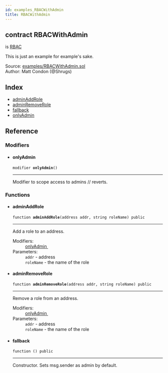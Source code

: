 ```yaml
---
id: examples_RBACWithAdmin
title: RBACWithAdmin
---
```


<div class="contract-doc"><div class="contract"><h2 class="contract-header"><span class="contract-kind">contract</span> RBACWithAdmin</h2><p class="base-contracts"><span>is</span> <a href="ownership_rbac_RBAC.html">RBAC</a></p><p class="description">This is just an example for example&#x27;s sake.</p><div class="source">Source: <a href="https://github.com/OpenZeppelin/zeppelin-solidity/blob/v1.10.0/contracts/examples/RBACWithAdmin.sol" target="_blank">examples/RBACWithAdmin.sol</a></div><div class="author">Author: Matt Condon (@Shrugs)</div></div><div class="index"><h2>Index</h2><ul><li><a href="examples_RBACWithAdmin.html#adminAddRole">adminAddRole</a></li><li><a href="examples_RBACWithAdmin.html#adminRemoveRole">adminRemoveRole</a></li><li><a href="examples_RBACWithAdmin.html#">fallback</a></li><li><a href="examples_RBACWithAdmin.html#onlyAdmin">onlyAdmin</a></li></ul></div><div class="reference"><h2>Reference</h2><div class="modifiers"><h3>Modifiers</h3><ul><li><div class="item modifier"><span id="onlyAdmin" class="anchor-marker"></span><h4 class="name">onlyAdmin</h4><div class="body"><code class="signature">modifier <strong>onlyAdmin</strong><span>() </span></code><hr/><div class="description"><p>Modifier to scope access to admins // reverts.</p></div></div></div></li></ul></div><div class="functions"><h3>Functions</h3><ul><li><div class="item function"><span id="adminAddRole" class="anchor-marker"></span><h4 class="name">adminAddRole</h4><div class="body"><code class="signature">function <strong>adminAddRole</strong><span>(address addr, string roleName) </span><span>public </span></code><hr/><div class="description"><p>Add a role to an address.</p></div><dl><dt><span class="label-modifiers">Modifiers:</span></dt><dd><a href="examples_RBACWithAdmin.html#onlyAdmin">onlyAdmin </a></dd><dt><span class="label-parameters">Parameters:</span></dt><dd><div><code>addr</code> - address</div><div><code>roleName</code> - the name of the role</div></dd></dl></div></div></li><li><div class="item function"><span id="adminRemoveRole" class="anchor-marker"></span><h4 class="name">adminRemoveRole</h4><div class="body"><code class="signature">function <strong>adminRemoveRole</strong><span>(address addr, string roleName) </span><span>public </span></code><hr/><div class="description"><p>Remove a role from an address.</p></div><dl><dt><span class="label-modifiers">Modifiers:</span></dt><dd><a href="examples_RBACWithAdmin.html#onlyAdmin">onlyAdmin </a></dd><dt><span class="label-parameters">Parameters:</span></dt><dd><div><code>addr</code> - address</div><div><code>roleName</code> - the name of the role</div></dd></dl></div></div></li><li><div class="item function"><span id="fallback" class="anchor-marker"></span><h4 class="name">fallback</h4><div class="body"><code class="signature">function <strong></strong><span>() </span><span>public </span></code><hr/><div class="description"><p>Constructor. Sets msg.sender as admin by default.</p></div></div></div></li></ul></div></div></div>

